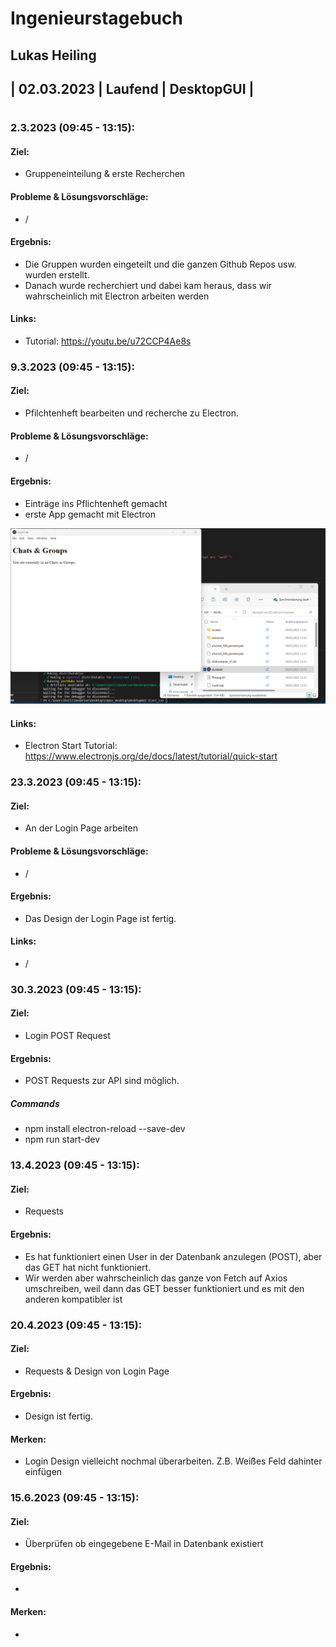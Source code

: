 # Ingenieurstagebuch
## Lukas Heiling
## | 02.03.2023 | Laufend | DesktopGUI |
#

### 2.3.2023 (09:45 - 13:15): 

#### Ziel: 
* Gruppeneinteilung & erste Recherchen 

#### Probleme & Lösungsvorschläge:  
* /

#### Ergebnis: 
* Die Gruppen wurden eingeteilt und die ganzen Github Repos usw. wurden erstellt.
* Danach wurde recherchiert und dabei kam heraus, dass wir wahrscheinlich mit     Electron arbeiten werden

#### Links: 
* Tutorial: https://youtu.be/u72CCP4Ae8s


### 9.3.2023 (09:45 - 13:15): 

#### Ziel: 
*  Pfilchtenheft bearbeiten und recherche zu Electron. 

#### Probleme & Lösungsvorschläge:  
* /

#### Ergebnis: 
* Einträge ins Pflichtenheft gemacht
* erste App gemacht mit Electron

![First_APP](pics\first_App.png)

#### Links: 
* Electron Start Tutorial: https://www.electronjs.org/de/docs/latest/tutorial/quick-start


### 23.3.2023 (09:45 - 13:15): 

#### Ziel: 
*  An der Login Page arbeiten 

#### Probleme & Lösungsvorschläge:  
* /

#### Ergebnis: 
* Das Design der Login Page ist fertig.

#### Links: 
* /


### 30.3.2023 (09:45 - 13:15):

#### Ziel: 
*  Login POST Request 

#### Ergebnis: 
* POST Requests zur API sind möglich. 

##### Commands 
* npm install electron-reload --save-dev
* npm run start-dev


### 13.4.2023 (09:45 - 13:15):

#### Ziel: 
*  Requests 

#### Ergebnis: 
*  Es hat funktioniert einen User in der Datenbank anzulegen (POST), aber das GET hat nicht funktioniert. 
* Wir werden aber wahrscheinlich das ganze von Fetch auf Axios umschreiben, weil dann das GET besser funktioniert und es mit den anderen           kompatibler ist


### 20.4.2023 (09:45 - 13:15):

#### Ziel: 
*  Requests & Design von Login Page 

#### Ergebnis: 
* Design ist fertig. 

#### Merken:
* Login Design vielleicht nochmal überarbeiten. Z.B. Weißes Feld dahinter einfügen


### 15.6.2023 (09:45 - 13:15):

#### Ziel: 
*  Überprüfen ob eingegebene E-Mail in Datenbank existiert

#### Ergebnis: 
*  

#### Merken:
* 